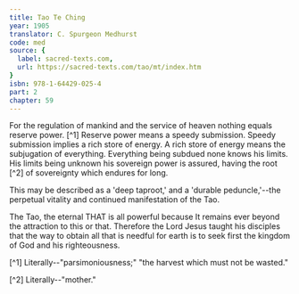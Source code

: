 ```yaml
---
title: Tao Te Ching
year: 1905
translator: C. Spurgeon Medhurst
code: med
source: {
  label: sacred-texts.com,
  url: https://sacred-texts.com/tao/mt/index.htm
}
isbn: 978-1-64429-025-4
part: 2
chapter: 59
---
```

For the regulation of mankind and the service of heaven nothing equals reserve power. [^1] Reserve power means a speedy submission. Speedy submission implies a rich store of energy. A rich store of energy means the subjugation of everything. Everything being subdued none knows his limits. His limits being unknown his sovereign power is assured, having the root [^2] of sovereignty which endures for long.

This may be described as a 'deep taproot,' and a 'durable peduncle,'--the perpetual vitality and continued manifestation of the Tao.

The Tao, the eternal THAT is all powerful because It remains ever beyond the attraction to this or that. Therefore the Lord Jesus taught his disciples that the way to obtain all that is needful for earth is to seek first the kingdom of God and his righteousness.



[^1] Literally--"parsimoniousness;" "the harvest which must not be wasted."

[^2] Literally--"mother."